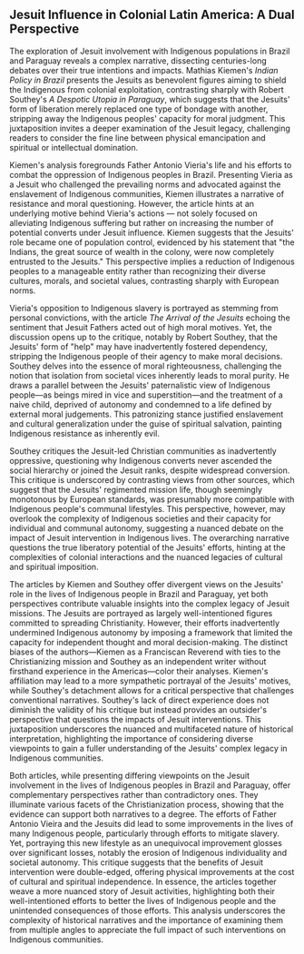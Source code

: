 ## Jesuit Influence in Colonial Latin America: A Dual Perspective

The exploration of Jesuit involvement with Indigenous populations in Brazil and Paraguay reveals a complex narrative, dissecting centuries-long debates over their true intentions and impacts. Mathias Kiemen's _Indian Policy in Brazil_ presents the Jesuits as benevolent figures aiming to shield the Indigenous from colonial exploitation, contrasting sharply with Robert Southey's _A Despotic Utopia in Paraguay_, which suggests that the Jesuits' form of liberation merely replaced one type of bondage with another, stripping away the Indigenous peoples' capacity for moral judgment. This juxtaposition invites a deeper examination of the Jesuit legacy, challenging readers to consider the fine line between physical emancipation and spiritual or intellectual domination.

Kiemen's analysis foregrounds Father Antonio Vieria's life and his efforts to combat the oppression of Indigenous peoples in Brazil. Presenting Vieria as a Jesuit who challenged the prevailing norms and advocated against the enslavement of Indigenous communities, Kiemen illustrates a narrative of resistance and moral questioning. However, the article hints at an underlying motive behind Vieria's actions — not solely focused on alleviating Indigenous suffering but rather on increasing the number of potential converts under Jesuit influence. Kiemen suggests that the Jesuits' role became one of population control, evidenced by his statement that "the Indians, the great source of wealth in the colony, were now completely entrusted to the Jesuits." This perspective implies a reduction of Indigenous peoples to a manageable entity rather than recognizing their diverse cultures, morals, and societal values, contrasting sharply with European norms.

Vieria's opposition to Indigenous slavery is portrayed as stemming from personal convictions, with the article _The Arrival of the Jesuits_ echoing the sentiment that Jesuit Fathers acted out of high moral motives. Yet, the discussion opens up to the critique, notably by Robert Southey, that the Jesuits' form of "help" may have inadvertently fostered dependency, stripping the Indigenous people of their agency to make moral decisions. Southey delves into the essence of moral righteousness, challenging the notion that isolation from societal vices inherently leads to moral purity. He draws a parallel between the Jesuits' paternalistic view of Indigenous people—as beings mired in vice and superstition—and the treatment of a naive child, deprived of autonomy and condemned to a life defined by external moral judgements. This patronizing stance justified enslavement and cultural generalization under the guise of spiritual salvation, painting Indigenous resistance as inherently evil.

Southey critiques the Jesuit-led Christian communities as inadvertently oppressive, questioning why Indigenous converts never ascended the social hierarchy or joined the Jesuit ranks, despite widespread conversion. This critique is underscored by contrasting views from other sources, which suggest that the Jesuits' regimented mission life, though seemingly monotonous by European standards, was presumably more compatible with Indigenous people's communal lifestyles. This perspective, however, may overlook the complexity of Indigenous societies and their capacity for individual and communal autonomy, suggesting a nuanced debate on the impact of Jesuit intervention in Indigenous lives. The overarching narrative questions the true liberatory potential of the Jesuits' efforts, hinting at the complexities of colonial interactions and the nuanced legacies of cultural and spiritual imposition.

The articles by Kiemen and Southey offer divergent views on the Jesuits' role in the lives of Indigenous people in Brazil and Paraguay, yet both perspectives contribute valuable insights into the complex legacy of Jesuit missions. The Jesuits are portrayed as largely well-intentioned figures committed to spreading Christianity. However, their efforts inadvertently undermined Indigenous autonomy by imposing a framework that limited the capacity for independent thought and moral decision-making. The distinct biases of the authors—Kiemen as a Franciscan Reverend with ties to the Christianizing mission and Southey as an independent writer without firsthand experience in the Americas—color their analyses. Kiemen's affiliation may lead to a more sympathetic portrayal of the Jesuits' motives, while Southey's detachment allows for a critical perspective that challenges conventional narratives. Southey's lack of direct experience does not diminish the validity of his critique but instead provides an outsider's perspective that questions the impacts of Jesuit interventions. This juxtaposition underscores the nuanced and multifaceted nature of historical interpretation, highlighting the importance of considering diverse viewpoints to gain a fuller understanding of the Jesuits' complex legacy in Indigenous communities.

Both articles, while presenting differing viewpoints on the Jesuit involvement in the lives of Indigenous peoples in Brazil and Paraguay, offer complementary perspectives rather than contradictory ones. They illuminate various facets of the Christianization process, showing that the evidence can support both narratives to a degree. The efforts of Father Antonio Vieira and the Jesuits did lead to some improvements in the lives of many Indigenous people, particularly through efforts to mitigate slavery. Yet, portraying this new lifestyle as an unequivocal improvement glosses over significant losses, notably the erosion of Indigenous individuality and societal autonomy. This critique suggests that the benefits of Jesuit intervention were double-edged, offering physical improvements at the cost of cultural and spiritual independence. In essence, the articles together weave a more nuanced story of Jesuit activities, highlighting both their well-intentioned efforts to better the lives of Indigenous people and the unintended consequences of those efforts. This analysis underscores the complexity of historical narratives and the importance of examining them from multiple angles to appreciate the full impact of such interventions on Indigenous communities.

